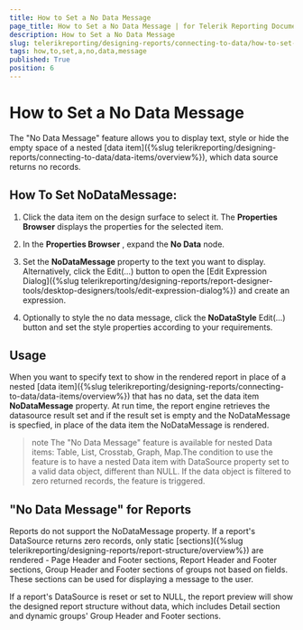 ```yaml
---
title: How to Set a No Data Message
page_title: How to Set a No Data Message | for Telerik Reporting Documentation
description: How to Set a No Data Message
slug: telerikreporting/designing-reports/connecting-to-data/how-to-set-a-no-data-message
tags: how,to,set,a,no,data,message
published: True
position: 6
---
```


# How to Set a No Data Message



The "No Data Message" feature allows you to display text, style or hide the empty space of a nested [data item]({%slug telerikreporting/designing-reports/connecting-to-data/data-items/overview%}),         which data source returns no records.       

## How To Set NoDataMessage:

1. Click the data item on the design surface to select it.               The __Properties Browser__  displays the properties for the selected item.             

1. In the __Properties Browser__ , expand the __No Data__  node.             

1. Set the __NoDataMessage__  property to the text you want to display.               Alternatively, click the Edit(…) button to open the [Edit Expression Dialog]({%slug telerikreporting/designing-reports/report-designer-tools/desktop-designers/tools/edit-expression-dialog%})               and create an expression.             

1. Optionally to style the no data message, click the __NoDataStyle__  Edit(…) button               and set the style properties according to your requirements.             

## Usage

When you want to specify text to show in the rendered report in place of a nested [data item]({%slug telerikreporting/designing-reports/connecting-to-data/data-items/overview%}) that has no data,           set the data item __NoDataMessage__  property. At run time, the report engine retrieves the datasource result set           and if the result set is empty and the NoDataMessage is specfied, in place of the data item the NoDataMessage is rendered.         

>note The "No Data Message" feature is available for nested Data items: Table, List, Crosstab, Graph, Map.The condition to use the feature is to have a nested Data item with DataSource property set to a valid data object, different than NULL.             If the data object is filtered to zero returned records, the feature is triggered.           


## "No Data Message" for Reports

Reports do not support the NoDataMessage property. If a report's DataSource returns zero records, only static           [sections]({%slug telerikreporting/designing-reports/report-structure/overview%}) are rendered -           Page Header and Footer sections, Report Header and Footer sections, Group Header and Footer sections of groups not based on fields.           These sections can be used for displaying a message to the user.         

If a report's DataSource is reset or set to NULL, the report preview will show the designed report structure without data,           which includes Detail section and dynamic groups' Group Header and Footer sections.         
